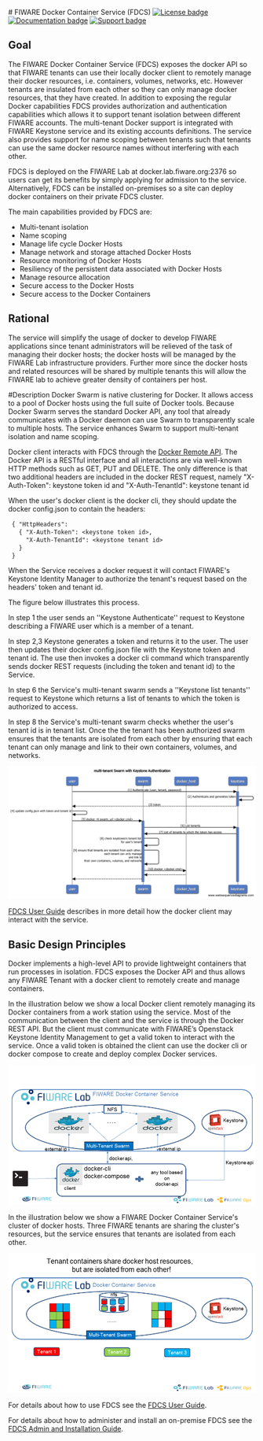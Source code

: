 #<a name="top"></a> FIWARE Docker Container Service (FDCS)
[![License badge](https://img.shields.io/badge/license-APACHE_2.0-blue.svg)](https://opensource.org/licenses/Apache-2.0)
[![Documentation badge](https://img.shields.io/badge/docs-latest-brightgreen.svg)](http://simple-docker-hosting-on-fiware-cloud.readthedocs.org/en/latest/)
[![Support badge]( https://img.shields.io/badge/support-sof-yellowgreen.svg)](http://stackoverflow.com/questions/tagged/fiware-docker)



## Goal
The FIWARE Docker Container Service (FDCS) exposes the docker API so that FIWARE tenants can use their locally docker client to remotely manage their docker resources, i.e. containers, volumes, networks, etc.  However tenants are insulated from each other so they can only manage docker resources, that they have created. In addition to exposing the regular Docker capabilities FDCS provides authorization and authentication capabilities which allows it to support tenant isolation between different FIWARE accounts. The multi-tenant Docker support is integrated with FIWARE Keystone service and its existing accounts definitions. The service also provides support for name scoping between tenants such that tenants can use the same docker resource names without interfering with each other. 

FDCS is deployed on the FIWARE Lab at docker.lab.fiware.org:2376 so users can get its benefits by simply applying for admission to the service. Alternatively, FDCS can be installed on-premises so a site can deploy docker containers on their private FDCS cluster. 

The main capabilities provided by FDCS are:</p>

* Multi-tenant isolation 
* Name scoping 
* Manage life cycle Docker Hosts
* Manage network and storage attached Docker Hosts
* Resource monitoring of Docker Hosts
* Resiliency of the persistent data associated with Docker Hosts
* Manage resource allocation
* Secure access to the Docker Hosts
* Secure access to the Docker Containers 


## Rational
The service will simplify the usage of docker to develop FIWARE applications since tenant administrators will be relieved of the task of managing their docker hosts; the docker hosts will be managed by the FIWARE Lab infrastructure providers.  Further more since the docker hosts and related resources will be shared by multiple tenants this will allow the FIWARE lab to achieve greater density of containers per host.

#Description
Docker Swarm is native clustering for Docker. It allows access to a pool of Docker hosts using the full suite of Docker tools. Because Docker Swarm serves the standard Docker API, any tool that already communicates with a Docker daemon can use Swarm to transparently scale to multiple hosts.  The service enhances Swarm to support multi-tenant isolation and name scoping.

Docker client interacts with FDCS through the [Docker Remote API](https://docs.docker.com/engine/reference/api/docker_remote_api). The Docker API is a RESTful interface and all interactions are via well-known HTTP methods such as GET, PUT and DELETE. 
The only difference is that two additional headers are included in the docker REST request, namely 
     "X-Auth-Token": keystone token id and "X-Auth-TenantId": keystone tenant id

When the user's docker client is the docker cli, they should update the docker config.json to contain the headers:


     { "HttpHeaders":
       { "X-Auth-Token": <keystone token id>,
         "X-Auth-TenantId": <keystone tenant id>
       }
     }


When the Service receives a docker request it will contact FIWARE's Keystone Identity Manager to authorize the tenant's request based on the headers' token and tenant id.

The figure below illustrates this process.  

In step 1 the user sends an ''Keystone Authenticate'' request to Keystone describing a FIWARE user which is a member of a tenant.

In step 2,3 Keystone generates a token and returns it to the user. The user then updates their docker config.json file with the Keystone token and tenant id.
The use then invokes a docker cli command which transparently sends docker REST requests (including the token and tenant id) to the Service.

In step 6 the Service's multi-tenant swarm sends a ''Keystone list tenants'' request to Keystone which returns a list of tenants to which the token is authorized to access. 

In step 8 the Service's multi-tenant swarm checks whether the user's tenant id is in tenant list.  Once the the tenant has been authorized swarm ensures that the tenants are isolated from each other by ensuring that each tenant can only manage and link to their own containers, volumes, and networks.

![](docs/figs/multi-tenant_Swarm_with_Keystone_Authentication.png?raw=true)

[FDCS User Guide](https://github.com/fiware-docker/docker-container-service/blob/master/docs/userguide/user-guide.md)  describes in more detail how the docker client may interact with the service.



## Basic Design Principles

Docker implements a high-level API to provide lightweight containers that run processes in isolation. FDCS exposes the Docker API and thus allows any FIWARE Tenant with a docker client to remotely create and manage containers.

In the illustration below we show a local Docker client remotely managing its Docker containers from a work station using the service. Most of the communication between the client and the service is through the Docker REST API. But the client must communicate with FIWARE’s Openstack Keystone Identity Management to get a valid token to interact with the service.
Once a valid token is obtained the client can use the docker cli or docker compose to create and deploy complex Docker services.

![](docs/figs/FDCS_Overview.png?raw=true)


In the illustration below we show a FIWARE Docker Container Service's cluster of docker hosts. Three FIWARE tenants are sharing the cluster's resources, but the service ensures that tenants are isolated from each other.

![](docs/figs/FDCS_Tenant_Isolation.png?raw=true)


For details about how to use FDCS see the [FDCS User Guide](docs/userguide/user-guide.md).

For details about how to administer and install an on-premise FDCS see the [FDCS Admin and Installation Guide](docs/adminguide/admin-guide.md).


